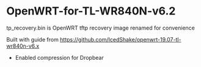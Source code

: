 # OpenWRT-for-TL-WR840N-v6.2

tp_recovery.bin is OpenWRT tftp recovery image renamed for convenience

Built with guide from https://github.com/IcedShake/openwrt-19.07-tl-wr840n-v6.x

+ Enabled compression for Dropbear
